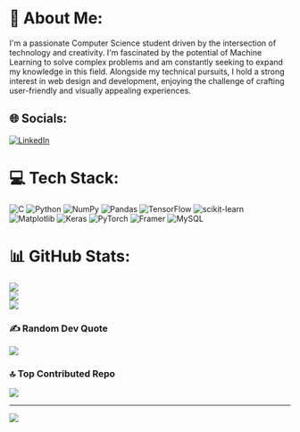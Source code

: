 # 💫 About Me:
I'm a passionate Computer Science student driven by the intersection of technology and creativity. I'm fascinated by the potential of Machine Learning to solve complex problems and am constantly seeking to expand my knowledge in this field. Alongside my technical pursuits, I hold a strong interest in web design and development, enjoying the challenge of crafting user-friendly and visually appealing experiences.

## 🌐 Socials:
[![LinkedIn](https://img.shields.io/badge/LinkedIn-%230077B5.svg?logo=linkedin&logoColor=white)](https://linkedin.com/in/https://www.linkedin.com/in/darshan-r-69b7622a1/) 

# 💻 Tech Stack:
![C](https://img.shields.io/badge/c-%2300599C.svg?style=plastic&logo=c&logoColor=white) ![Python](https://img.shields.io/badge/python-3670A0?style=plastic&logo=python&logoColor=ffdd54) ![NumPy](https://img.shields.io/badge/numpy-%23013243.svg?style=plastic&logo=numpy&logoColor=white) ![Pandas](https://img.shields.io/badge/pandas-%23150458.svg?style=plastic&logo=pandas&logoColor=white) ![TensorFlow](https://img.shields.io/badge/TensorFlow-%23FF6F00.svg?style=plastic&logo=TensorFlow&logoColor=white) ![scikit-learn](https://img.shields.io/badge/scikit--learn-%23F7931E.svg?style=plastic&logo=scikit-learn&logoColor=white) ![Matplotlib](https://img.shields.io/badge/Matplotlib-%23ffffff.svg?style=plastic&logo=Matplotlib&logoColor=black) ![Keras](https://img.shields.io/badge/Keras-%23D00000.svg?style=plastic&logo=Keras&logoColor=white) ![PyTorch](https://img.shields.io/badge/PyTorch-%23EE4C2C.svg?style=plastic&logo=PyTorch&logoColor=white) ![Framer](https://img.shields.io/badge/Framer-black?style=plastic&logo=framer&logoColor=blue) ![MySQL](https://img.shields.io/badge/mysql-%2300000f.svg?style=plastic&logo=mysql&logoColor=white)
# 📊 GitHub Stats:
![](https://github-readme-stats.vercel.app/api?username=darshan12345678910&theme=dark&hide_border=false&include_all_commits=false&count_private=false)<br/>
![](https://github-readme-streak-stats.herokuapp.com/?user=darshan12345678910&theme=dark&hide_border=false)<br/>
![](https://github-readme-stats.vercel.app/api/top-langs/?username=darshan12345678910&theme=dark&hide_border=false&include_all_commits=false&count_private=false&layout=compact)

### ✍️ Random Dev Quote
![](https://quotes-github-readme.vercel.app/api?type=horizontal&theme=radical)

### 🔝 Top Contributed Repo
![](https://github-contributor-stats.vercel.app/api?username=darshan12345678910&limit=5&theme=dark&combine_all_yearly_contributions=true)

---
[![](https://visitcount.itsvg.in/api?id=darshan12345678910&icon=0&color=0)](https://visitcount.itsvg.in)

<!-- Proudly created with GPRM ( https://gprm.itsvg.in ) -->
